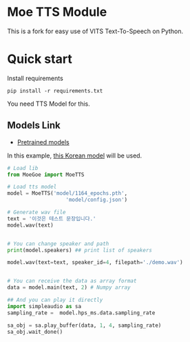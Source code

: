 # Moe TTS Module
This is a fork for easy use of VITS Text-To-Speech on Python.

# Quick start
Install requirements
```
pip install -r requirements.txt
```

You need TTS Model for this.
## Models Link
- [Pretrained models](https://github.com/CjangCjengh/TTSModels)

In this example, [this Korean model](https://github.com/CjangCjengh/TTSModels#the-fox-awaits-me) will be used.

```Python
# Load lib
from MoeGoe import MoeTTS

# Load tts model
model = MoeTTS('model/1164_epochs.pth', 
                   'model/config.json')

# Generate wav file
text = '이것은 테스트 문장입니다.'
model.wav(text)


# You can change speaker and path
print(model.speakers) ## print list of speakers

model.wav(text=text, speaker_id=4, filepath='./demo.wav')


# You can receive the data as array format
data = model.main(text, 2) # Numpy array

## And you can play it directly
import simpleaudio as sa
sampling_rate =  model.hps_ms.data.sampling_rate

sa_obj = sa.play_buffer(data, 1, 4, sampling_rate)
sa_obj.wait_done()
```